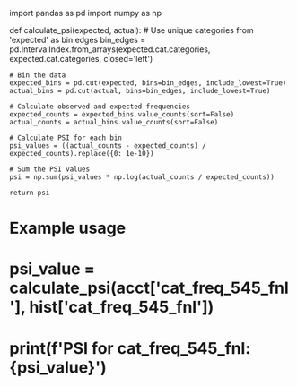 import pandas as pd
import numpy as np

def calculate_psi(expected, actual):
    # Use unique categories from 'expected' as bin edges
    bin_edges = pd.IntervalIndex.from_arrays(expected.cat.categories, expected.cat.categories, closed='left')

    # Bin the data
    expected_bins = pd.cut(expected, bins=bin_edges, include_lowest=True)
    actual_bins = pd.cut(actual, bins=bin_edges, include_lowest=True)

    # Calculate observed and expected frequencies
    expected_counts = expected_bins.value_counts(sort=False)
    actual_counts = actual_bins.value_counts(sort=False)

    # Calculate PSI for each bin
    psi_values = ((actual_counts - expected_counts) / expected_counts).replace({0: 1e-10})

    # Sum the PSI values
    psi = np.sum(psi_values * np.log(actual_counts / expected_counts))

    return psi

# Example usage
# psi_value = calculate_psi(acct['cat_freq_545_fnl'], hist['cat_freq_545_fnl'])
# print(f'PSI for cat_freq_545_fnl: {psi_value}')
